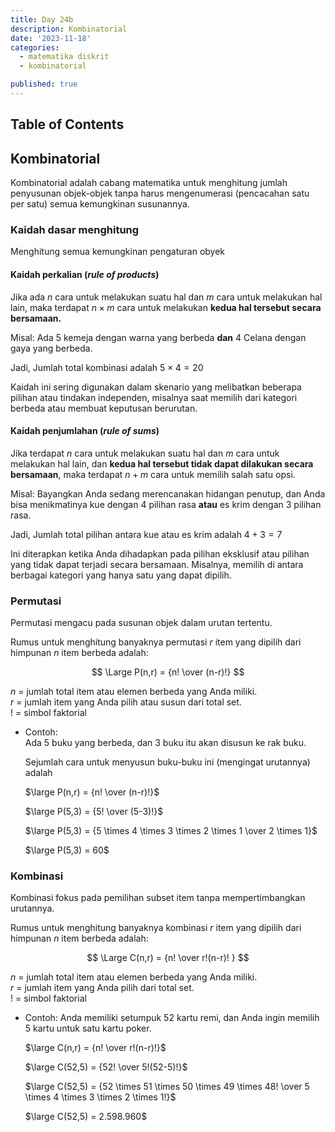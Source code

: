 ```yaml
---
title: Day 24b
description: Kombinatorial
date: '2023-11-18'
categories:
  - matematika diskrit
  - kombinatorial

published: true
---
```


## Table of Contents

## Kombinatorial

Kombinatorial adalah cabang matematika untuk menghitung jumlah penyusunan objek-objek
tanpa harus mengenumerasi (pencacahan satu per satu) semua kemungkinan susunannya.

### Kaidah dasar menghitung

Menghitung semua kemungkinan pengaturan obyek

#### Kaidah perkalian (_rule of products_)

Jika ada $n$ cara untuk melakukan suatu hal dan $m$ cara untuk melakukan hal lain, maka terdapat $n \times m$ cara untuk melakukan **kedua hal tersebut secara bersamaan.**

Misal: Ada 5 kemeja dengan warna yang berbeda **dan** 4 Celana dengan gaya yang berbeda.

Jadi, Jumlah total kombinasi adalah $5 \times 4 = 20$

Kaidah ini sering digunakan dalam skenario yang melibatkan beberapa pilihan atau tindakan independen, misalnya saat memilih dari kategori berbeda atau membuat keputusan berurutan.

#### Kaidah penjumlahan (_rule of sums_)

Jika terdapat $n$ cara untuk melakukan suatu hal dan $m$ cara untuk melakukan hal lain, dan **kedua hal tersebut tidak dapat dilakukan secara bersamaan**, maka terdapat $n + m$ cara untuk memilih salah satu opsi.

Misal: Bayangkan Anda sedang merencanakan hidangan penutup, dan Anda bisa menikmatinya kue dengan 4 pilihan rasa **atau** es krim dengan 3 pilihan rasa.

Jadi, Jumlah total pilihan antara kue atau es krim adalah $4 + 3 = 7$

Ini diterapkan ketika Anda dihadapkan pada pilihan eksklusif atau pilihan yang tidak dapat terjadi secara bersamaan. Misalnya, memilih di antara berbagai kategori yang hanya satu yang dapat dipilih.

### Permutasi

Permutasi mengacu pada susunan objek dalam urutan tertentu.

Rumus untuk menghitung banyaknya permutasi $r$ item yang dipilih dari himpunan $n$ item berbeda adalah:

$$
\Large P(n,r) = {n! \over (n-r)!}
$$

$n$ = jumlah total item atau elemen berbeda yang Anda miliki.  
$r$ = jumlah item yang Anda pilih atau susun dari total set.  
$!$ = simbol faktorial

- Contoh:  
  Ada 5 buku yang berbeda, dan 3 buku itu akan disusun ke rak buku.

  Sejumlah cara untuk menyusun buku-buku ini (mengingat urutannya) adalah

  $\large P(n,r) = {n! \over (n-r)!}$

  $\large P(5,3) = {5! \over (5-3)!}$

  $\large P(5,3) = {5 \times 4 \times 3 \times 2 \times 1 \over 2 \times 1}$

  $\large P(5,3) = 60$

### Kombinasi

Kombinasi fokus pada pemilihan subset item tanpa mempertimbangkan urutannya.

Rumus untuk menghitung banyaknya kombinasi $r$ item yang dipilih dari himpunan $n$ item berbeda adalah:

$$
\Large C(n,r) = {n! \over r!(n-r)! }
$$

$n$ = jumlah total item atau elemen berbeda yang Anda miliki.  
$r$ = jumlah item yang Anda pilih dari total set.  
$!$ = simbol faktorial

- Contoh: Anda memiliki setumpuk 52 kartu remi, dan Anda ingin memilih 5 kartu untuk satu kartu poker.

  $\large C(n,r) = {n! \over r!(n-r)!}$

  $\large C(52,5) = {52! \over 5!(52-5)!}$

  $\large C(52,5) = {52 \times 51 \times 50 \times 49 \times 48! \over 5 \times 4 \times 3 \times 2 \times 1!}$

  $\large C(52,5) = 2.598.960$
